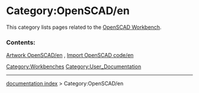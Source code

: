 # Category:OpenSCAD/en
This category lists pages related to the [OpenSCAD Workbench](OpenSCAD_Workbench.md).

### Contents:

[Artwork OpenSCAD/en](Artwork_OpenSCAD/en.md) , [Import OpenSCAD code/en](Import_OpenSCAD_code/en.md)

[Category:Workbenches](Category:Workbenches.md) [Category:User\_Documentation](Category:User_Documentation.md)

---
[documentation index](../README.md) > Category:OpenSCAD/en
